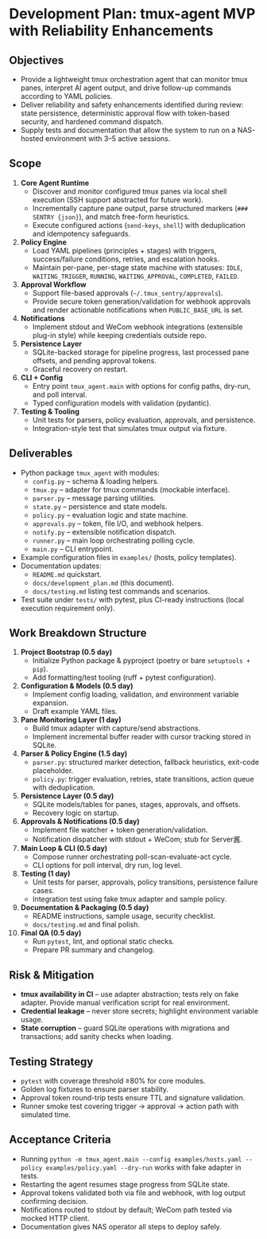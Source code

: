# Development Plan: tmux-agent MVP with Reliability Enhancements

## Objectives
- Provide a lightweight tmux orchestration agent that can monitor tmux panes, interpret AI agent output, and drive follow-up commands according to YAML policies.
- Deliver reliability and safety enhancements identified during review: state persistence, deterministic approval flow with token-based security, and hardened command dispatch.
- Supply tests and documentation that allow the system to run on a NAS-hosted environment with 3–5 active sessions.

## Scope
1. **Core Agent Runtime**
   - Discover and monitor configured tmux panes via local shell execution (SSH support abstracted for future work).
   - Incrementally capture pane output, parse structured markers (`### SENTRY {json}`), and match free-form heuristics.
   - Execute configured actions (`send-keys`, `shell`) with deduplication and idempotency safeguards.
2. **Policy Engine**
   - Load YAML pipelines (principles + stages) with triggers, success/failure conditions, retries, and escalation hooks.
   - Maintain per-pane, per-stage state machine with statuses: `IDLE`, `WAITING_TRIGGER`, `RUNNING`, `WAITING_APPROVAL`, `COMPLETED`, `FAILED`.
3. **Approval Workflow**
   - Support file-based approvals (`~/.tmux_sentry/approvals`).
   - Provide secure token generation/validation for webhook approvals and render actionable notifications when `PUBLIC_BASE_URL` is set.
4. **Notifications**
   - Implement stdout and WeCom webhook integrations (extensible plug-in style) while keeping credentials outside repo.
5. **Persistence Layer**
   - SQLite-backed storage for pipeline progress, last processed pane offsets, and pending approval tokens.
   - Graceful recovery on restart.
6. **CLI + Config**
   - Entry point `tmux_agent.main` with options for config paths, dry-run, and poll interval.
   - Typed configuration models with validation (pydantic).
7. **Testing & Tooling**
   - Unit tests for parsers, policy evaluation, approvals, and persistence.
   - Integration-style test that simulates tmux output via fixture.

## Deliverables
- Python package `tmux_agent` with modules:
  - `config.py` – schema & loading helpers.
  - `tmux.py` – adapter for tmux commands (mockable interface).
  - `parser.py` – message parsing utilities.
  - `state.py` – persistence and state models.
  - `policy.py` – evaluation logic and state machine.
  - `approvals.py` – token, file I/O, and webhook helpers.
  - `notify.py` – extensible notification dispatch.
  - `runner.py` – main loop orchestrating polling cycle.
  - `main.py` – CLI entrypoint.
- Example configuration files in `examples/` (hosts, policy templates).
- Documentation updates:
  - `README.md` quickstart.
  - `docs/development_plan.md` (this document).
  - `docs/testing.md` listing test commands and scenarios.
- Test suite under `tests/` with pytest, plus CI-ready instructions (local execution requirement only).

## Work Breakdown Structure
1. **Project Bootstrap (0.5 day)**
   - Initialize Python package & pyproject (poetry or bare `setuptools + pip`).
   - Add formatting/test tooling (ruff + pytest configuration).
2. **Configuration & Models (0.5 day)**
   - Implement config loading, validation, and environment variable expansion.
   - Draft example YAML files.
3. **Pane Monitoring Layer (1 day)**
   - Build tmux adapter with capture/send abstractions.
   - Implement incremental buffer reader with cursor tracking stored in SQLite.
4. **Parser & Policy Engine (1.5 day)**
   - `parser.py`: structured marker detection, fallback heuristics, exit-code placeholder.
   - `policy.py`: trigger evaluation, retries, state transitions, action queue with deduplication.
5. **Persistence Layer (0.5 day)**
   - SQLite models/tables for panes, stages, approvals, and offsets.
   - Recovery logic on startup.
6. **Approvals & Notifications (0.5 day)**
   - Implement file watcher + token generation/validation.
   - Notification dispatcher with stdout + WeCom; stub for Server酱.
7. **Main Loop & CLI (0.5 day)**
   - Compose runner orchestrating poll-scan-evaluate-act cycle.
   - CLI options for poll interval, dry run, log level.
8. **Testing (1 day)**
   - Unit tests for parser, approvals, policy transitions, persistence failure cases.
   - Integration test using fake tmux adapter and sample policy.
9. **Documentation & Packaging (0.5 day)**
   - README instructions, sample usage, security checklist.
   - `docs/testing.md` and final polish.
10. **Final QA (0.5 day)**
    - Run `pytest`, lint, and optional static checks.
    - Prepare PR summary and changelog.

## Risk & Mitigation
- **tmux availability in CI** – use adapter abstraction; tests rely on fake adapter. Provide manual verification script for real environment.
- **Credential leakage** – never store secrets; highlight environment variable usage.
- **State corruption** – guard SQLite operations with migrations and transactions; add sanity checks when loading.

## Testing Strategy
- `pytest` with coverage threshold ≥80% for core modules.
- Golden log fixtures to ensure parser stability.
- Approval token round-trip tests ensure TTL and signature validation.
- Runner smoke test covering trigger → approval → action path with simulated time.

## Acceptance Criteria
- Running `python -m tmux_agent.main --config examples/hosts.yaml --policy examples/policy.yaml --dry-run` works with fake adapter in tests.
- Restarting the agent resumes stage progress from SQLite state.
- Approval tokens validated both via file and webhook, with log output confirming decision.
- Notifications routed to stdout by default; WeCom path tested via mocked HTTP client.
- Documentation gives NAS operator all steps to deploy safely.
